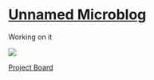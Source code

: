 # [Unnamed Microblog](https://unnamed-microblog.herokuapp.com/)

Working on it

![](https://media2.giphy.com/media/unQ3IJU2RG7DO/giphy.gif?cid=ecf05e47fhhycadmlg7m5a9zcpoluzv61md9sskioh5bpx7n&rid=giphy.gif&ct=g)


[Project Board](https://github.com/orgs/fac25/projects/3)
